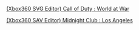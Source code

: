 [(Xbox360 SVG Editor) Call of Duty : World at War](https://cg47.github.io/file-editors/editCODWAW.html)

[(Xbox360 SAV Editor) Midnight Club : Los Angeles](https://cg47.github.io/file-editors/editMCLA.html)
